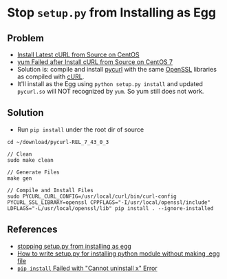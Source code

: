 # Stop `setup.py` from Installing as Egg

## Problem
* [Install Latest cURL from Source on CentOS](https://github.com/northbright/Notes/blob/master/curl/install-latest-curl-from-source-on-centos.md)
* [yum Failed after Install cURL from Source on CentOS 7](https://github.com/northbright/Notes/blob/master/Linux/CentOS/yum/yum-failed-after-install-curl-from-source-on-centos-7.md)
* Solution is: compile and install [pycurl](https://github.com/pycurl/pycurl) with the same [OpenSSL](https://www.openssl.org/) libraries as compiled with [cURL](https://github.com/curl/curl/).
* It'll install as the Egg using `python setup.py install` and updated `pycurl.so` will NOT recognized by `yum`. So yum still does not work.

## Solution
* Run `pip install` under the root dir of source

```
cd ~/download/pycurl-REL_7_43_0_3

// Clean
sudo make clean

// Generate Files
make gen

// Compile and Install Files
sudo PYCURL_CURL_CONFIG=/usr/local/curl/bin/curl-config PYCURL_SSL_LIBRARY=openssl CPPFLAGS="-I/usr/local/openssl/include" LDFLAGS="-L/usr/local/openssl/lib" pip install . --ignore-installed
```

## References
* [stopping setup.py from installing as egg](https://stackoverflow.com/questions/6301003/stopping-setup-py-from-installing-as-egg/33791008#33791008)
* [How to write setup.py for installing python module without making .egg file](https://stackoverflow.com/questions/28827933/how-to-write-setup-py-for-installing-python-module-without-making-egg-file)
* [`pip install` Failed with "Cannot uninstall x" Error](pip-install-failed-with-cannot-uninstall-x-error.md)

